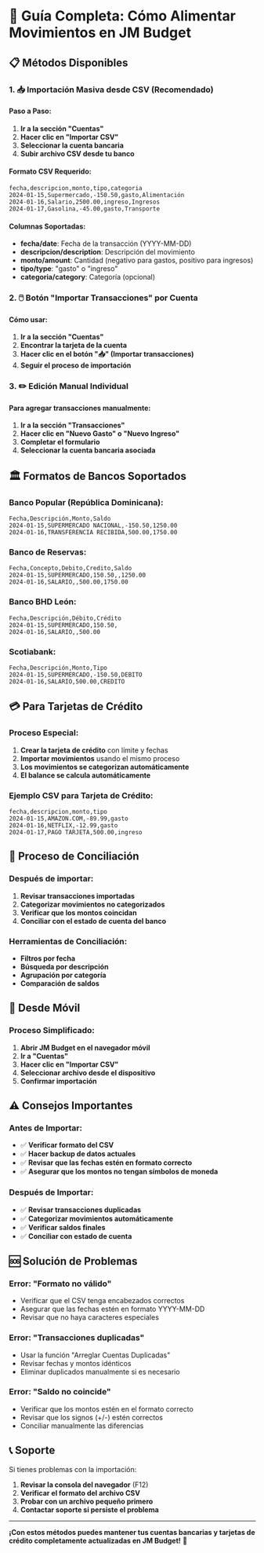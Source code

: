 # 🏦 Guía Completa: Cómo Alimentar Movimientos en JM Budget

## 📋 **Métodos Disponibles**

### **1. 📥 Importación Masiva desde CSV (Recomendado)**

#### **Paso a Paso:**
1. **Ir a la sección "Cuentas"**
2. **Hacer clic en "Importar CSV"**
3. **Seleccionar la cuenta bancaria**
4. **Subir archivo CSV desde tu banco**

#### **Formato CSV Requerido:**
```csv
fecha,descripcion,monto,tipo,categoria
2024-01-15,Supermercado,-150.50,gasto,Alimentación
2024-01-16,Salario,2500.00,ingreso,Ingresos
2024-01-17,Gasolina,-45.00,gasto,Transporte
```

#### **Columnas Soportadas:**
- **fecha/date**: Fecha de la transacción (YYYY-MM-DD)
- **descripcion/description**: Descripción del movimiento
- **monto/amount**: Cantidad (negativo para gastos, positivo para ingresos)
- **tipo/type**: "gasto" o "ingreso"
- **categoria/category**: Categoría (opcional)

### **2. 🖱️ Botón "Importar Transacciones" por Cuenta**

#### **Cómo usar:**
1. **Ir a la sección "Cuentas"**
2. **Encontrar la tarjeta de la cuenta**
3. **Hacer clic en el botón "📥" (Importar transacciones)**
4. **Seguir el proceso de importación**

### **3. ✏️ Edición Manual Individual**

#### **Para agregar transacciones manualmente:**
1. **Ir a la sección "Transacciones"**
2. **Hacer clic en "Nuevo Gasto" o "Nuevo Ingreso"**
3. **Completar el formulario**
4. **Seleccionar la cuenta bancaria asociada**

## 🏛️ **Formatos de Bancos Soportados**

### **Banco Popular (República Dominicana):**
```csv
Fecha,Descripción,Monto,Saldo
2024-01-15,SUPERMERCADO NACIONAL,-150.50,1250.00
2024-01-16,TRANSFERENCIA RECIBIDA,500.00,1750.00
```

### **Banco de Reservas:**
```csv
Fecha,Concepto,Debito,Credito,Saldo
2024-01-15,SUPERMERCADO,150.50,,1250.00
2024-01-16,SALARIO,,500.00,1750.00
```

### **Banco BHD León:**
```csv
Fecha,Descripción,Débito,Crédito
2024-01-15,SUPERMERCADO,150.50,
2024-01-16,SALARIO,,500.00
```

### **Scotiabank:**
```csv
Fecha,Descripción,Monto,Tipo
2024-01-15,SUPERMERCADO,-150.50,DEBITO
2024-01-16,SALARIO,500.00,CREDITO
```

## 💳 **Para Tarjetas de Crédito**

### **Proceso Especial:**
1. **Crear la tarjeta de crédito** con límite y fechas
2. **Importar movimientos** usando el mismo proceso
3. **Los movimientos se categorizan automáticamente**
4. **El balance se calcula automáticamente**

### **Ejemplo CSV para Tarjeta de Crédito:**
```csv
fecha,descripcion,monto,tipo
2024-01-15,AMAZON.COM,-89.99,gasto
2024-01-16,NETFLIX,-12.99,gasto
2024-01-17,PAGO TARJETA,500.00,ingreso
```

## 🔧 **Proceso de Conciliación**

### **Después de importar:**
1. **Revisar transacciones importadas**
2. **Categorizar movimientos no categorizados**
3. **Verificar que los montos coincidan**
4. **Conciliar con el estado de cuenta del banco**

### **Herramientas de Conciliación:**
- **Filtros por fecha**
- **Búsqueda por descripción**
- **Agrupación por categoría**
- **Comparación de saldos**

## 📱 **Desde Móvil**

### **Proceso Simplificado:**
1. **Abrir JM Budget en el navegador móvil**
2. **Ir a "Cuentas"**
3. **Hacer clic en "Importar CSV"**
4. **Seleccionar archivo desde el dispositivo**
5. **Confirmar importación**

## ⚠️ **Consejos Importantes**

### **Antes de Importar:**
- ✅ **Verificar formato del CSV**
- ✅ **Hacer backup de datos actuales**
- ✅ **Revisar que las fechas estén en formato correcto**
- ✅ **Asegurar que los montos no tengan símbolos de moneda**

### **Después de Importar:**
- ✅ **Revisar transacciones duplicadas**
- ✅ **Categorizar movimientos automáticamente**
- ✅ **Verificar saldos finales**
- ✅ **Conciliar con estado de cuenta**

## 🆘 **Solución de Problemas**

### **Error: "Formato no válido"**
- Verificar que el CSV tenga encabezados correctos
- Asegurar que las fechas estén en formato YYYY-MM-DD
- Revisar que no haya caracteres especiales

### **Error: "Transacciones duplicadas"**
- Usar la función "Arreglar Cuentas Duplicadas"
- Revisar fechas y montos idénticos
- Eliminar duplicados manualmente si es necesario

### **Error: "Saldo no coincide"**
- Verificar que los montos estén en el formato correcto
- Revisar que los signos (+/-) estén correctos
- Conciliar manualmente las diferencias

## 📞 **Soporte**

Si tienes problemas con la importación:
1. **Revisar la consola del navegador** (F12)
2. **Verificar el formato del archivo CSV**
3. **Probar con un archivo pequeño primero**
4. **Contactar soporte si persiste el problema**

---

**¡Con estos métodos puedes mantener tus cuentas bancarias y tarjetas de crédito completamente actualizadas en JM Budget!** 🎉 